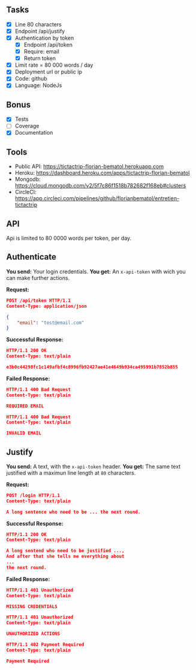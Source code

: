 ## Tasks

- [x] Line 80 characters
- [x] Endpoint /api/justify
- [x] Authentication by token
  - [x] Endpoint /api/token
  - [x] Require: email
  - [x] Return token
- [x] Limit rate = 80 000 words / day
- [x] Deployment url or public ip
- [x] Code: github
- [x] Language: NodeJs

## Bonus

- [x] Tests
- [ ] Coverage
- [x] Documentation

## Tools

- Public API: https://tictactrip-florian-bematol.herokuapp.com
- Heroku: https://dashboard.heroku.com/apps/tictactrip-florian-bematol
- Mongodb: https://cloud.mongodb.com/v2/5f7c86f1518b782682f168eb#clusters
- CircleCI: https://app.circleci.com/pipelines/github/florianbematol/entretien-tictactrip


## API

Api is limited to 80 0000 words per token, per day.

## Authenticate
**You send:**  Your  login credentials.
**You get:** An `x-api-token` with wich you can make further actions.

**Request:**
```json
POST /api/token HTTP/1.1
Content-Type: application/json

{
    "email": "test@email.com"
}
```
**Successful Response:**
```json
HTTP/1.1 200 OK
Content-Type: text/plain

e3b0c44298fc1c149afbf4c8996fb92427ae41e4649b934ca495991b7852b855
```
**Failed Response:**
```json
HTTP/1.1 400 Bad Request
Content-Type: text/plain

REQUIRED EMAIL
``` 

```json
HTTP/1.1 400 Bad Request
Content-Type: text/plain

INVALID EMAIL
``` 

## Justify
**You send:** A text, with the `x-api-token` header.
**You get:** The same text justified with a maximun line length at `80` characters.

**Request:**
```json
POST /login HTTP/1.1
Content-Type: text/plain

A long sentence who need to be ... the next round.
```

**Successful Response:**
```json
HTTP/1.1 200 OK
Content-Type: text/plain

A long sentend who need to be justified ...,
And after that she tells me everything about
...
the next round.
```

**Failed Response:**
```json
HTTP/1.1 401 Unauthorized
Content-Type: text/plain

MISSING CREDENTIALS
``` 

```json
HTTP/1.1 401 Unauthorized
Content-Type: text/plain

UNAUTHORIZED ACTIONS
```

```json
HTTP/1.1 402 Payment Required
Content-Type: text/plain

Payment Required
``` 
